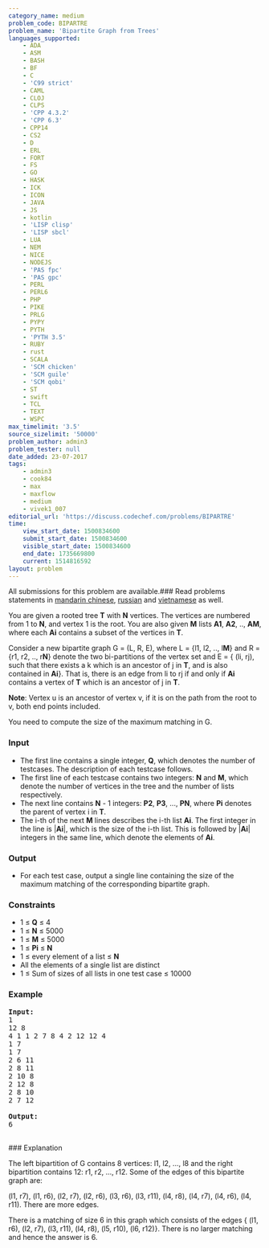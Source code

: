 ```yaml
---
category_name: medium
problem_code: BIPARTRE
problem_name: 'Bipartite Graph from Trees'
languages_supported:
    - ADA
    - ASM
    - BASH
    - BF
    - C
    - 'C99 strict'
    - CAML
    - CLOJ
    - CLPS
    - 'CPP 4.3.2'
    - 'CPP 6.3'
    - CPP14
    - CS2
    - D
    - ERL
    - FORT
    - FS
    - GO
    - HASK
    - ICK
    - ICON
    - JAVA
    - JS
    - kotlin
    - 'LISP clisp'
    - 'LISP sbcl'
    - LUA
    - NEM
    - NICE
    - NODEJS
    - 'PAS fpc'
    - 'PAS gpc'
    - PERL
    - PERL6
    - PHP
    - PIKE
    - PRLG
    - PYPY
    - PYTH
    - 'PYTH 3.5'
    - RUBY
    - rust
    - SCALA
    - 'SCM chicken'
    - 'SCM guile'
    - 'SCM qobi'
    - ST
    - swift
    - TCL
    - TEXT
    - WSPC
max_timelimit: '3.5'
source_sizelimit: '50000'
problem_author: admin3
problem_tester: null
date_added: 23-07-2017
tags:
    - admin3
    - cook84
    - max
    - maxflow
    - medium
    - vivek1_007
editorial_url: 'https://discuss.codechef.com/problems/BIPARTRE'
time:
    view_start_date: 1500834600
    submit_start_date: 1500834600
    visible_start_date: 1500834600
    end_date: 1735669800
    current: 1514816592
layout: problem
---
```

All submissions for this problem are available.### Read problems statements in [mandarin chinese](http://www.codechef.com/download/translated/COOK84/mandarin/BIPARTRE.pdf), [russian](http://www.codechef.com/download/translated/COOK84/russian/BIPARTRE.pdf) and [vietnamese](http://www.codechef.com/download/translated/COOK84/vietnamese/BIPARTRE.pdf) as well.

You are given a rooted tree **T** with **N** vertices. The vertices are numbered from 1 to **N**, and vertex 1 is the root. You are also given **M** lists **A1**, **A2**, .., **AM**, where each **Ai** contains a subset of the vertices in **T**.

Consider a new bipartite graph G = (L, R, E), where L = {l1, l2, .., l**M**} and R = {r1, r2, .., r**N**} denote the two bi-partitions of the vertex set and E = { (li, rj), such that there exists a k which is an ancestor of j in **T**, and is also contained in **Ai**}. That is, there is an edge from li to rj if and only if **Ai** contains a vertex of **T** which is an ancestor of j in **T**.

**Note**: Vertex u is an ancestor of vertex v, if it is on the path from the root to v, both end points included.

You need to compute the size of the maximum matching in G.

### Input

- The first line contains a single integer, **Q**, which denotes the number of testcases. The description of each testcase follows.
- The first line of each testcase contains two integers: **N** and **M**, which denote the number of vertices in the tree and the number of lists respectively.
- The next line contains **N** - 1 integers: **P2**, **P3**, ..., **PN**, where **Pi** denotes the parent of vertex i in **T**.
- The i-th of the next **M** lines describes the i-th list **Ai**. The first integer in the line is |**Ai**|, which is the size of the i-th list. This is followed by |**Ai**| integers in the same line, which denote the elements of **Ai**.

### Output

- For each test case, output a single line containing the size of the maximum matching of the corresponding bipartite graph.

### Constraints

- 1 ≤ **Q** ≤ 4
- 1 ≤ **N** ≤ 5000
- 1 ≤ **M** ≤ 5000
- 1 ≤ **Pi** ≤ **N**
- 1 ≤ every element of a list ≤ **N**
- All the elements of a single list are distinct
- 1 ≤ Sum of sizes of all lists in one test case ≤ 10000

### Example

<pre><b>Input:</b>
1
12 8
4 1 1 2 7 8 4 2 12 12 4
1 7
1 7
2 6 11
2 8 11
2 10 8
2 12 8
2 8 10
2 7 12

<b>Output:</b>
6

</pre>### Explanation
The left bipartition of G contains 8 vertices: l1, l2, ..., l8 and the right bipartition contains 12: r1, r2, ..., r12. Some of the edges of this bipartite graph are:

(l1, r7), (l1, r6), (l2, r7), (l2, r6), (l3, r6), (l3, r11), (l4, r8), (l4, r7), (l4, r6), (l4, r11). There are more edges.

There is a matching of size 6 in this graph which consists of the edges { (l1, r6), (l2, r7), (l3, r11), (l4, r8), (l5, r10), (l6, r12)}. There is no larger matching and hence the answer is 6.
